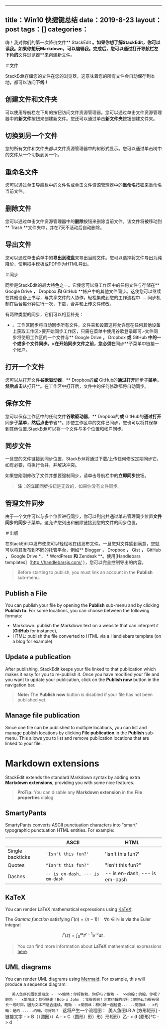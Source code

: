 
---
title：Win10 快捷键总结
date：2019-8-23
layout：post
tags：[]
categories：
---


嗨！我对你们的第一次降价文件** StackEdit **。如果你想了解StackEdit，你可以读我。如果你想玩Markdown，可以编辑我。完成后，您可以通过打开导航栏左下角的**文件浏览器**来创建新文件。


＃文件

StackEdit存储您的文件在您的浏览器，这意味着您的所有文件会自动保存到本地，都可以访问**下线！**

## 创建文件和文件夹

可以使用导航栏左下角的按钮访问文件资源管理器。您可以通过单击文件资源管理器中的**新文件**按钮来创建新文件。您还可以通过单击**新文件夹**按钮创建文件夹。

## 切换到另一个文件

您的所有文件和文件夹都以文件资源管理器中的树形式显示。您可以通过单击树中的文件从一个切换到另一个。

## 重命名文件

您可以通过单击导航栏中的文件名或单击文件资源管理器中的**重命名**按钮来重命名当前文件。

## 删除文件

您可以通过单击文件资源管理器中的**删除**按钮来删除当前文件。该文件将被移动到** Trash **文件夹中，并在7天不活动后自动删除。

## 导出文件

您可以通过单击菜单中的**导出到磁盘**来导出当前文件。您可以选择将文件导出为纯降价，使用把手模板或PDF作为HTML导出。


＃同步

同步是StackEdit的最大特色之一。它使您可以将工作区中的任何文件与存储在** Google Drive **，** Dropbox **和** GitHub **帐户中的其他文件同步。这使您可以继续在其他设备上书写，与共享文件的人协作，轻松集成到您的工作流程中......同步机制在后台每分钟进行一次，下载，合并和上传文件修改。

有两种类型的同步，它们可以相互补充：

- 。工作区同步将自动同步所有文件，文件夹和设置这将允许您在任何其他设备上获取工作区>要开始同步工作区，只需在菜单中使用谷歌登录即可.-文件同步将使用工作区的一个文件与** Google Drive **，** Dropbox **或** GitHub **中的一个或多个文件同步。>在开始同步文件之前，您必须在**同步**子菜单中链接一个帐户。





## 打开一个文件

您可以从打开文件**谷歌驱动器**，** Dropbox的**或** GitHub的**通过打开**同步**子菜单，然后点击**从打开**。在工作区中打开后，文件中的任何修改都将自动同步。

## 保存文件

您可以保存工作区中的任何文件**谷歌驱动器**，** Dropbox的**或** GitHub的**通过打开**同步**子菜单，然后点击**节省**。即使工作区中的文件已同步，您也可以将其保存到其他位置.StackEdit可以将一个文件与多个位置和帐户同步。

## 同步文件

一旦您的文件链接到同步位置，StackEdit将通过下载/上传任何修改定期同步它。如有必要，将执行合并，并解决冲突。

如果您刚刚修改了文件并想要强制同步，请单击导航栏中的**立即同步**按钮。

> **注：**的**立即同步**按钮是无效的，如果你没有文件同步。 

## 管理文件同步

由于一个文件可以与多个位置进行同步，你可以列出并通过单击管理同步位置**文件同步**的**同步**子菜单。这允许您列出和删除链接到您的文件的同步位置。


＃出版

在StackEdit中发布使您可以轻松地在线发布文件。一旦您对文件感到满意，您就可以将其发布到不同的托管平台，例如** Blogger **，** Dropbox **，** Gist **，** GitHub **，** Google Drive **，*                                                                                                                                             * WordPress **和** Zendesk **。使用[Handlebars templates]（http://handlebarsjs.com/ ），您可以完全控制导出的内容。

> Before starting to publish, you must link an account in the **Publish** sub-menu.

## Publish a File

You can publish your file by opening the **Publish** sub-menu and by clicking **Publish to**. For some locations, you can choose between the following formats:

- Markdown: publish the Markdown text on a website that can interpret it (**GitHub** for instance),
- HTML: publish the file converted to HTML via a Handlebars template (on a blog for example).

## Update a publication

After publishing, StackEdit keeps your file linked to that publication which makes it easy for you to re-publish it. Once you have modified your file and you want to update your publication, click on the **Publish now** button in the navigation bar.

> **Note:** The **Publish now** button is disabled if your file has not been published yet.

## Manage file publication

Since one file can be published to multiple locations, you can list and manage publish locations by clicking **File publication** in the **Publish** sub-menu. This allows you to list and remove publication locations that are linked to your file.


# Markdown extensions

StackEdit extends the standard Markdown syntax by adding extra **Markdown extensions**, providing you with some nice features.

> **ProTip:** You can disable any **Markdown extension** in the **File properties** dialog.


## SmartyPants

SmartyPants converts ASCII punctuation characters into "smart" typographic punctuation HTML entities. For example:

|                |ASCII                          |HTML                         |
|----------------|-------------------------------|-----------------------------|
|Single backticks|`'Isn't this fun?'`            |'Isn't this fun?'            |
|Quotes          |`"Isn't this fun?"`            |"Isn't this fun?"            |
|Dashes          |`-- is en-dash, --- is em-dash`|-- is en-dash, --- is em-dash|


## KaTeX

You can render LaTeX mathematical expressions using [KaTeX](https://khan.github.io/KaTeX/):

The *Gamma function* satisfying $\Gamma(n) = (n-1)!\quad\forall n\in\mathbb N$ is via the Euler integral

$$
\Gamma(z) = \int_0^\infty t^{z-1}e^{-t}dt\,.
$$

> You can find more information about **LaTeX** mathematical expressions [here](http://meta.math.stackexchange.com/questions/5020/mathjax-basic-tutorial-and-quick-reference).


## UML diagrams

You can render UML diagrams using [Mermaid](https://mermaidjs.github.io/). For example, this will produce a sequence diagram:

`   ` `美人鱼序列图表爱丽丝 -  >>鲍勃：你好鲍勃，你好吗？鲍勃 -  >>约翰：约翰，你呢？鲍勃 -  x爱丽丝：我很感谢！Bob-x John ：我很感谢！注意约翰的权利：鲍勃认为很长很长一段时间，因为文本不适合连续。鲍勃 - >爱丽丝：和约翰一起检查......爱丽丝 - >约翰：是的......约翰，你好吗？` ` `这将产生一个流程图：` `美人鱼图LR A [方形矩形]  - 链接文字 - > B（（圆圈））A  - > C（圆形）形）形）形矩形）乙- > d {菱形}℃ - > d ` ` `     





    














